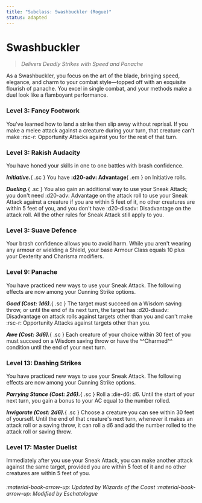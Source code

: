 ```yaml
---
title: "Subclass: Swashbuckler (Rogue)"
status: adapted
---
```


<p style="display:none">
Delivers Deadly Strikes with Speed and Panache
</p>

# Swashbuckler

> *Delivers Deadly Strikes with Speed and Panache*

As a Swashbuckler, you focus on the art of the blade, bringing speed, elegance, and charm to your combat style—topped off with an exquisite flourish of panache. You excel in single combat, and your methods make a duel look like a flamboyant performance.

### Level 3: Fancy Footwork

You've learned how to land a strike then slip away without reprisal. If you make a melee attack against a creature during your turn, that creature can't make :rsc-r: Opportunity Attacks against you for the rest of that turn. 
 
### Level 3: Rakish Audacity

You have honed your skills in one to one battles with brash confidence.

***Initiative.***{ .sc } You have **:d20-adv: Advantage**{ .em } on Initiative rolls.

***Dueling.***{ .sc } You also gain an additional way to use your Sneak Attack; you don't need :d20-adv: Advantage on the attack roll to use your Sneak Attack against a creature if you are within 5 feet of it, no other creatures are within 5 feet of you, and you don't have :d20-disadv: Disadvantage on the attack roll. All the other rules for Sneak Attack still apply to you. 

### Level 3: Suave Defence

Your brash confidence allows you to avoid harm. While you aren't wearing any armour or wielding a Shield, your base Armour Class equals 10 plus your Dexterity and Charisma modifiers.

### Level 9: Panache

You have practiced new ways to use your Sneak Attack. The following effects are now among your Cunning Strike options.

***Goad (Cost: 1d6).***{ .sc } The target must succeed on a Wisdom saving throw, or until the end of its next turn, the target has :d20-disadv: Disadvantage on attack rolls against targets other than you and can't make :rsc-r: Opportunity Attacks against targets other than you.

***Awe (Cost: 3d6).***{ .sc } Each creature of your choice within 30 feet of you must succeed on a Wisdom saving throw or have the ^^Charmed^^ condition until the end of your next turn.

### Level 13: Dashing Strikes

You have practiced new ways to use your Sneak Attack. The following effects are now among your Cunning Strike options.

***Parrying Stance (Cost: 2d6).***{ .sc } Roll a :die-d6: d6. Until the start of your next turn, you gain a bonus to your AC equal to the number rolled.

***Invigorate (Cost: 2d6).***{ .sc } Choose a creature you can see within 30 feet of yourself. Until the end of that creature's next turn, whenever it makes an attack roll or a saving throw, it can roll a d6 and add the number rolled to the attack roll or saving throw.

### Level 17: Master Duelist

Immediately after you use your Sneak Attack, you can make another attack against the same target, provided you are within 5 feet of it and no other creatures are within 5 feet of you.

###### :material-book-arrow-up: Updated by *Wizards of the Coast* :material-book-arrow-up: Modified by *Eschatologue*